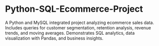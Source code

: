 # Python-SQL-Ecommerce-Project
A Python and MySQL integrated project analyzing ecommerce sales data. Includes queries for customer segmentation, retention analysis, revenue trends, and moving averages. Demonstrates SQL analytics, data visualization with Pandas, and business insights.
